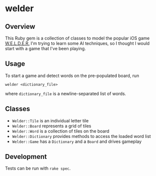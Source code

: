 # welder #

## Overview ##

This Ruby gem is a collection of classes to model the popular iOS game [W.E.L.D.E.R.](http://weldergame.com/) I'm trying to learn some AI techniques, so I thought I would start with a game that I've been playing.

## Usage ##

To start a game and detect words on the pre-populated board, run

    welder <dictionary_file>

where `dictionary_file` is a newline-separated list of words.

## Classes ##

- `Welder::Tile` is an individual letter tile
- `Welder::Board` represents a grid of tiles
- `Welder::Word` is a collection of tiles on the board
- `Welder::Dictionary` provides methods to access the loaded word list
- `Welder::Game` has a `Dictionary` and a `Board` and drives gameplay

## Development ##

Tests can be run with `rake spec`.